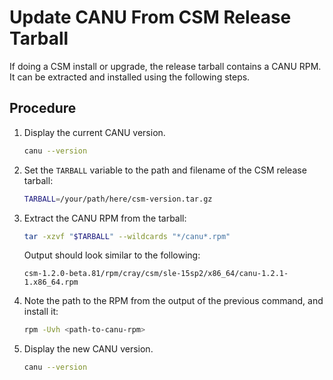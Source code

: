 # Update CANU From CSM Release Tarball

If doing a CSM install or upgrade, the release tarball contains a CANU RPM. It can be extracted and installed using the following steps.

## Procedure

1. Display the current CANU version.

    ```bash
    canu --version
    ```

1. Set the `TARBALL` variable to the path and filename of the CSM release tarball:

    ```bash
    TARBALL=/your/path/here/csm-version.tar.gz
    ```

1. Extract the CANU RPM from the tarball:

    ```bash
    tar -xzvf "$TARBALL" --wildcards "*/canu*.rpm"
    ```

    Output should look similar to the following:

    ```text
    csm-1.2.0-beta.81/rpm/cray/csm/sle-15sp2/x86_64/canu-1.2.1-1.x86_64.rpm
    ```

1. Note the path to the RPM from the output of the previous command, and install it:

    ```bash
    rpm -Uvh <path-to-canu-rpm>
    ```

1. Display the new CANU version.

    ```bash
    canu --version
    ```
